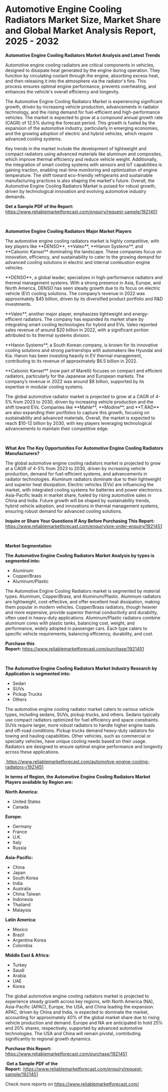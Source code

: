 <p><h1>Automotive Engine Cooling Radiators Market Size, Market Share and Global Market Analysis Report, 2025 - 2032</h1></p><p><strong>Automotive Engine Cooling Radiators Market Analysis and Latest Trends</strong></p>
<p><p>Automotive engine cooling radiators are critical components in vehicles, designed to dissipate heat generated by the engine during operation. They function by circulating coolant through the engine, absorbing excess heat, and then releasing it into the atmosphere via the radiator's fins. This process ensures optimal engine performance, prevents overheating, and enhances the vehicle's overall efficiency and longevity.</p><p>The Automotive Engine Cooling Radiators Market is experiencing significant growth, driven by increasing vehicle production, advancements in radiator technology, and the rising demand for fuel-efficient and high-performance vehicles. The market is expected to grow at a compound annual growth rate (CAGR) of 12.5% during the forecast period. This growth is fueled by the expansion of the automotive industry, particularly in emerging economies, and the growing adoption of electric and hybrid vehicles, which require advanced cooling systems.</p><p>Key trends in the market include the development of lightweight and compact radiators using advanced materials like aluminum and composites, which improve thermal efficiency and reduce vehicle weight. Additionally, the integration of smart cooling systems with sensors and IoT capabilities is gaining traction, enabling real-time monitoring and optimization of engine temperature. The shift toward eco-friendly refrigerants and sustainable manufacturing practices is also shaping the market's future. Overall, the Automotive Engine Cooling Radiators Market is poised for robust growth, driven by technological innovation and evolving automotive industry demands.</p></p>
<p><strong>Get a Sample PDF of the Report:&nbsp;</strong> <a href="https://www.reliablemarketforecast.com/enquiry/request-sample/1921451?utm_campaign=1110&utm_medium=2&utm_source=Github&utm_content=ia&utm_term=24012025&utm_id=automotive-engine-cooling-radiators">https://www.reliablemarketforecast.com/enquiry/request-sample/1921451</a></p>
<p>&nbsp;</p>
<p><strong>Automotive Engine Cooling Radiators Major Market Players</strong></p>
<p><p>The automotive engine cooling radiators market is highly competitive, with key players like **DENSO**, **Valeo**, **Hanon Systems**, and **Calsonic Kansei** dominating the landscape. These companies focus on innovation, efficiency, and sustainability to cater to the growing demand for advanced cooling solutions in electric and internal combustion engine vehicles.</p><p>**DENSO**, a global leader, specializes in high-performance radiators and thermal management systems. With a strong presence in Asia, Europe, and North America, DENSO has seen steady growth due to its focus on electric vehicle (EV) cooling solutions. The company’s revenue in 2022 was approximately $45 billion, driven by its diversified product portfolio and R&D investments.</p><p>**Valeo**, another major player, emphasizes lightweight and energy-efficient radiators. The company has expanded its market share by integrating smart cooling technologies for hybrid and EVs. Valeo reported sales revenue of around $20 billion in 2022, with a significant portion attributed to its thermal systems division.</p><p>**Hanon Systems**, a South Korean company, is known for its innovative cooling solutions and strong partnerships with automakers like Hyundai and Kia. Hanon has been investing heavily in EV thermal management, contributing to its revenue of approximately $6.5 billion in 2022.</p><p>**Calsonic Kansei** (now part of Marelli) focuses on compact and efficient radiators, particularly for the Japanese and European markets. The company’s revenue in 2022 was around $8 billion, supported by its expertise in modular cooling systems.</p><p>The global automotive radiator market is projected to grow at a CAGR of 4-5% from 2023 to 2030, driven by increasing vehicle production and the shift toward EVs. Companies like **Mahle**, **Modine**, and **T.RAD** are also expanding their portfolios to capture this growth, focusing on sustainability and advanced materials. Overall, the market is expected to reach $10-12 billion by 2030, with key players leveraging technological advancements to maintain their competitive edge.</p></p>
<p>&nbsp;</p>
<p><strong>What Are The Key Opportunities For Automotive Engine Cooling Radiators Manufacturers?</strong></p>
<p><p>The global automotive engine cooling radiators market is projected to grow at a CAGR of 4-5% from 2023 to 2030, driven by increasing vehicle production, demand for fuel-efficient systems, and advancements in radiator technologies. Aluminum radiators dominate due to their lightweight and superior heat dissipation. Electric vehicles (EVs) are influencing the market, with integrated cooling systems for batteries and power electronics. Asia-Pacific leads in market share, fueled by rising automotive sales in China and India. Future growth will be shaped by sustainability trends, hybrid vehicle adoption, and innovations in thermal management systems, ensuring robust demand for advanced cooling solutions.</p></p>
<p><strong>Inquire or Share Your Questions If Any Before Purchasing This Report:</strong> <a href="https://www.reliablemarketforecast.com/enquiry/pre-order-enquiry/1921451?utm_campaign=1110&utm_medium=2&utm_source=Github&utm_content=ia&utm_term=24012025&utm_id=automotive-engine-cooling-radiators">https://www.reliablemarketforecast.com/enquiry/pre-order-enquiry/1921451</a></p>
<p>&nbsp;</p>
<p><strong>Market Segmentation</strong></p>
<p><strong>The Automotive Engine Cooling Radiators Market Analysis by types is segmented into:</strong></p>
<p><ul><li>Aluminum</li><li>Copper/Brass</li><li>Aluminum/Plastic</li></ul></p>
<p><p>The Automotive Engine Cooling Radiators market is segmented by material types: Aluminum, Copper/Brass, and Aluminum/Plastic. Aluminum radiators are lightweight, cost-effective, and offer excellent heat dissipation, making them popular in modern vehicles. Copper/Brass radiators, though heavier and more expensive, provide superior thermal conductivity and durability, often used in heavy-duty applications. Aluminum/Plastic radiators combine aluminum cores with plastic tanks, balancing cost, weight, and performance, widely adopted in passenger cars. Each type caters to specific vehicle requirements, balancing efficiency, durability, and cost.</p></p>
<p><strong>Purchase this Report:&nbsp;</strong><a href="https://www.reliablemarketforecast.com/purchase/1921451?utm_campaign=1110&utm_medium=2&utm_source=Github&utm_content=ia&utm_term=24012025&utm_id=automotive-engine-cooling-radiators">https://www.reliablemarketforecast.com/purchase/1921451</a></p>
<p>&nbsp;</p>
<p><strong>The Automotive Engine Cooling Radiators Market Industry Research by Application is segmented into:</strong></p>
<p><ul><li>Sedan</li><li>SUVs</li><li>Pickup Trucks</li><li>Others</li></ul></p>
<p><p>The automotive engine cooling radiator market caters to various vehicle types, including sedans, SUVs, pickup trucks, and others. Sedans typically use compact radiators optimized for fuel efficiency and space constraints. SUVs require larger, more robust radiators to handle higher engine loads and off-road conditions. Pickup trucks demand heavy-duty radiators for towing and hauling capabilities. Other vehicles, such as commercial or specialty vehicles, have unique cooling needs based on their usage. Radiators are designed to ensure optimal engine performance and longevity across these applications.</p></p>
<p><a href="https://www.reliablemarketforecast.com/automotive-engine-cooling-radiators-r1921451?utm_campaign=1110&utm_medium=2&utm_source=Github&utm_content=ia&utm_term=24012025&utm_id=automotive-engine-cooling-radiators">&nbsp;https://www.reliablemarketforecast.com/automotive-engine-cooling-radiators-r1921451</a></p>
<p><strong>In terms of Region, the Automotive Engine Cooling Radiators Market Players available by Region are:</strong></p>
<p>
    <p> <strong> North America: </strong>
        <ul>
            <li>United States</li>
            <li>Canada</li>
        </ul>
        </p> 
    <p> <strong> Europe: </strong>
        <ul>
            <li>Germany</li>
            <li>France</li>
            <li>U.K.</li>
            <li>Italy</li>
            <li>Russia</li>
        </ul>
        </p> 
    <p> <strong> Asia-Pacific: </strong>
        <ul>
            <li>China</li>
            <li>Japan</li>
            <li>South Korea</li>
            <li>India</li>
            <li>Australia</li>
            <li>China Taiwan</li>
            <li>Indonesia</li>
            <li>Thailand</li>
            <li>Malaysia</li>
        </ul>
        </p> 
    <p> <strong> Latin America: </strong>
        <ul>
            <li>Mexico</li>
            <li>Brazil</li>
            <li>Argentina Korea</li>
            <li>Colombia</li>
        </ul>
        </p> 
    <p> <strong> Middle East & Africa: </strong>
        <ul>
            <li>Turkey</li>
            <li>Saudi</li>
            <li>Arabia</li>
            <li>UAE</li>
            <li>Korea</li>
        </ul>
    </p>
    </p>
<p><p>The global automotive engine cooling radiators market is projected to experience steady growth across key regions, with North America (NA), Asia-Pacific (APAC), Europe, the USA, and China leading the expansion. APAC, driven by China and India, is expected to dominate the market, accounting for approximately 40% of the global market share due to rising vehicle production and demand. Europe and NA are anticipated to hold 25% and 20% shares, respectively, supported by advanced automotive technologies. The USA and China will remain pivotal, contributing significantly to regional growth dynamics.</p></p>
<p><strong>Purchase this Report: </strong><a href="https://www.reliablemarketforecast.com/purchase/1921451?utm_campaign=1110&utm_medium=2&utm_source=Github&utm_content=ia&utm_term=24012025&utm_id=automotive-engine-cooling-radiators">https://www.reliablemarketforecast.com/purchase/1921451</a></p>
<p>&nbsp;<strong>Get a Sample PDF of the Report:&nbsp;&nbsp;</strong><a href="https://www.reliablemarketforecast.com/enquiry/request-sample/1921451?utm_campaign=1110&utm_medium=2&utm_source=Github&utm_content=ia&utm_term=24012025&utm_id=automotive-engine-cooling-radiators">https://www.reliablemarketforecast.com/enquiry/request-sample/1921451</a></p>
<p><strong></strong></p>
<p>Check more reports on <a href="https://www.reliablemarketforecast.com/?utm_campaign=1110&utm_medium=2&utm_source=Github&utm_content=ia&utm_term=24012025&utm_id=automotive-engine-cooling-radiators">https://www.reliablemarketforecast.com/</a></p>